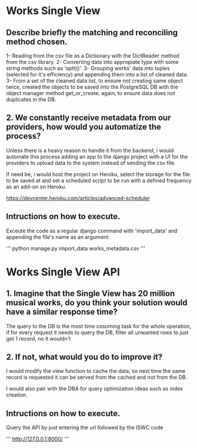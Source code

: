 # Works Single View

## Describe briefly the matching and reconciling method chosen.

 1- Reading from the csv file as a Dictionary with the DictReader method from the csv library.
 2- Converting data into appropiate type with some string methods such as 'split()'.
 3- Grouping works' data into tuples (selected for it's efficiency) and appending them into a list of cleaned data.
 3- From a set of the cleaned data list, to ensure not creating same object twice, created the objects to be saved into the PostgreSQL DB with the object manager method get_or_create, again, to ensure data does not duplicates in the DB. 


## 2. We constantly receive metadata from our providers, how would you automatize the process?

Unless there is a heavy reason to handle it from the backend, i would automate this process adding an app to the django project with a UI for the providers to upload data to the system instead of sending the csv file.

If need be, i would host the project on Heroku, select the storage for the file to be saved at and set a scheduled script to be run with a defined frequency as an add-on on Heroku. 

https://devcenter.heroku.com/articles/advanced-scheduler

## Intructions on how to execute.

Exceute the code as a regular django command with 'import_data' and appending the file's name as an argument:

'''
python manage.py import_data works_metadata.csv
'''


# Works Single View API

## 1. Imagine that the Single View has 20 million musical works, do you think your solution would have a similar response time?

The query to the DB is the most time cosuming task for the whole operation, if for every request it needs to query the DB, filter all unwanted rows to just get 1 record, no it wouldn't

## 2. If not, what would you do to improve it?

I would modify the view function to cache the data, so next time the same record is requested it can be served from the cached and not from the DB. 

I would also pair with the DBA for query optimization ideas such as index creation. 

## Intructions on how to execute.

Query the API by just entering the url followed by the ISWC code

'''
http://127.0.0.1:8000/<iswc>
'''